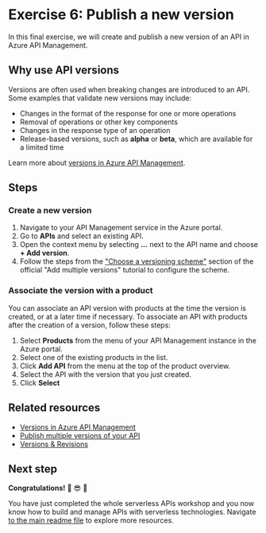 # Exercise 6: Publish a new version

In this final exercise, we will create and publish a new version of an API in Azure API Management.

## Why use API versions

Versions are often used when breaking changes are introduced to an API. Some examples that validate new versions may include:

- Changes in the format of the response for one or more operations
- Removal of operations or other key components
- Changes in the response type of an operation
- Release-based versions, such as **alpha** or **beta**, which are available for a limited time

Learn more about [versions in Azure API Management](https://docs.microsoft.com/azure/api-management/api-management-get-started-publish-versions).

## Steps

### Create a new version

1. Navigate to your API Management service in the Azure portal.
1. Go to **APIs** and select an existing API.
1. Open the context menu by selecting **...** next to the API name and choose **+ Add version**.
1. Follow the steps from the ["Choose a versioning scheme"](https://docs.microsoft.com/azure/api-management/api-management-get-started-publish-versions#choose-a-versioning-scheme) section of the official "Add multiple versions" tutorial to configure the scheme.

### Associate the version with a product

You can associate an API version with products at the time the version is created, or at a later time if necessary. To associate an API with products after the creation of a version, follow these steps:

1. Select **Products** from the menu of your API Management instance in the Azure portal.
1. Select one of the existing products in the list.
1. Click **Add API** from the menu at the top of the product overview.
1. Select the API with the version that you just created.
1. Click **Select**

## Related resources

- [Versions in Azure API Management](https://docs.microsoft.com/azure/api-management/api-management-versions)
- [Publish multiple versions of your API](https://docs.microsoft.com/azure/api-management/api-management-get-started-publish-versions)
- [Versions & Revisions](https://azure.microsoft.com/blog/versions-revisions/)

## Next step

**Congratulations!** :partying_face: :sunglasses: :tada:

You have just completed the whole serverless APIs workshop and you now know how to build and manage APIs with serverless technologies. Navigate [to the main readme file](https://aka.ms/serverlessapis/workshop) to explore more resources.